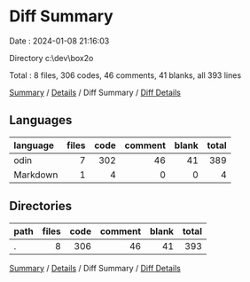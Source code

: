 # Diff Summary

Date : 2024-01-08 21:16:03

Directory c:\\dev\\box2o

Total : 8 files,  306 codes, 46 comments, 41 blanks, all 393 lines

[Summary](results.md) / [Details](details.md) / Diff Summary / [Diff Details](diff-details.md)

## Languages
| language | files | code | comment | blank | total |
| :--- | ---: | ---: | ---: | ---: | ---: |
| odin | 7 | 302 | 46 | 41 | 389 |
| Markdown | 1 | 4 | 0 | 0 | 4 |

## Directories
| path | files | code | comment | blank | total |
| :--- | ---: | ---: | ---: | ---: | ---: |
| . | 8 | 306 | 46 | 41 | 393 |

[Summary](results.md) / [Details](details.md) / Diff Summary / [Diff Details](diff-details.md)